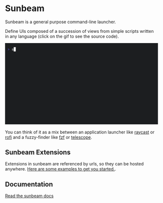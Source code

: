 # Sunbeam

Sunbeam is a general purpose command-line launcher.

Define UIs composed of a succession of views from simple scripts written in any language (click on the gif to see the source code).

<p align="center" style="text-align: center">
  <a href="https://github.com/pomdtr/sunbeam/tree/main/extensions/github.ts">
    <img src="./website/frontend/public/demo.gif">
  </a>
</p>

You can think of it as a mix between an application launcher like [raycast](https://raycast.com) or [rofi](https://github.com/davatorium/rofi) and a fuzzy-finder like [fzf](https://github.com/junegunn/fzf) or [telescope](https://github.com/nvim-telescope/telescope.nvim).

## Sunbeam Extensions

Extensions in sunbeam are referenced by urls, so they can be hosted anywhere. [Here are some examples to get you started.](https://sunbeam.deno.dev/catalog).

## Documentation

[Read the sunbeam docs](https://sunbeam.deno.dev/docs)
